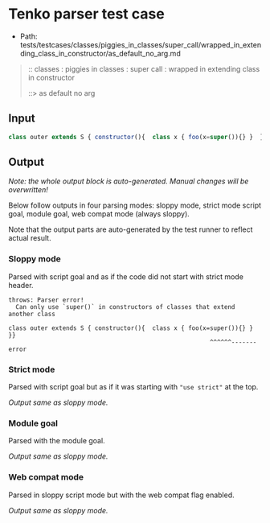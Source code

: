 # Tenko parser test case

- Path: tests/testcases/classes/piggies_in_classes/super_call/wrapped_in_extending_class_in_constructor/as_default_no_arg.md

> :: classes : piggies in classes : super call : wrapped in extending class in constructor
>
> ::> as default no arg

## Input

`````js
class outer extends S { constructor(){  class x { foo(x=super()){} }  }}
`````

## Output

_Note: the whole output block is auto-generated. Manual changes will be overwritten!_

Below follow outputs in four parsing modes: sloppy mode, strict mode script goal, module goal, web compat mode (always sloppy).

Note that the output parts are auto-generated by the test runner to reflect actual result.

### Sloppy mode

Parsed with script goal and as if the code did not start with strict mode header.

`````
throws: Parser error!
  Can only use `super()` in constructors of classes that extend another class

class outer extends S { constructor(){  class x { foo(x=super()){} }  }}
                                                        ^^^^^^------- error
`````

### Strict mode

Parsed with script goal but as if it was starting with `"use strict"` at the top.

_Output same as sloppy mode._

### Module goal

Parsed with the module goal.

_Output same as sloppy mode._

### Web compat mode

Parsed in sloppy script mode but with the web compat flag enabled.

_Output same as sloppy mode._

